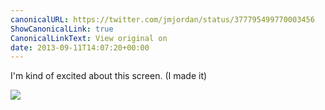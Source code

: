 ```yaml
---
canonicalURL: https://twitter.com/jmjordan/status/377795499770003456
ShowCanonicalLink: true
CanonicalLinkText: View original on
date: 2013-09-11T14:07:20+00:00
---
```

I'm kind of excited about this screen. (I made it)

![](/images/377795499770003456-BT4zAV2IAAELobF.png)